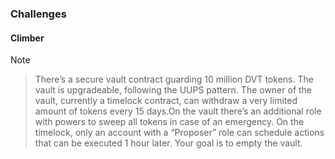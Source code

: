 ### Challenges 

#### Climber 

>[!NOTE]

>There’s a secure vault contract guarding 10 million DVT tokens. The vault is upgradeable, following the UUPS pattern. The owner of the vault, currently a timelock contract, can withdraw a very limited amount of tokens every 15 days.On the vault there’s an additional role with powers to sweep all tokens in case of an emergency. On the timelock, only an account with a “Proposer” role can schedule actions that can be executed 1 hour later. Your goal is to empty the vault.

